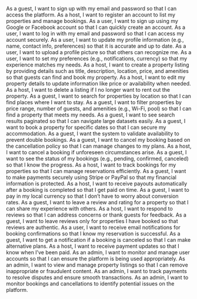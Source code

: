 As a guest, I want to sign up with my email and password so that I can access the platform.
As a host, I want to register an account to list my properties and manage bookings.
As a user, I want to sign up using my Google or Facebook account so that I can quickly create an account.
As a user, I want to log in with my email and password so that I can access my account securely.
As a user, I want to update my profile information (e.g., name, contact info, preferences) so that it is accurate and up to date.
As a user, I want to upload a profile picture so that others can recognize me.
As a user, I want to set my preferences (e.g., notifications, currency) so that my experience matches my needs.
As a host, I want to create a property listing by providing details such as title, description, location, price, and amenities so that guests can find and book my property.
As a host, I want to edit my property details to update information like price or availability when needed.
As a host, I want to delete a listing if I no longer want to rent out the property.
As a guest, I want to search for properties by location so that I can find places where I want to stay.
As a guest, I want to filter properties by price range, number of guests, and amenities (e.g., Wi-Fi, pool) so that I can find a property that meets my needs.
As a guest, I want to see search results paginated so that I can navigate large datasets easily.
As a guest, I want to book a property for specific dates so that I can secure my accommodation.
As a guest, I want the system to validate availability to prevent double bookings.
As a guest, I want to cancel my booking based on the cancellation policy so that I can manage changes to my plans.
As a host, I want to cancel a booking if unforeseen circumstances arise.
As a guest, I want to see the status of my bookings (e.g., pending, confirmed, canceled) so that I know the progress.
As a host, I want to track bookings for my properties so that I can manage reservations efficiently.
As a guest, I want to make payments securely using Stripe or PayPal so that my financial information is protected.
As a host, I want to receive payouts automatically after a booking is completed so that I get paid on time.
As a guest, I want to pay in my local currency so that I don’t have to worry about conversion rates.
As a guest, I want to leave a review and rating for a property so that I can share my experience with others.
As a host, I want to respond to reviews so that I can address concerns or thank guests for feedback.
As a guest, I want to leave reviews only for properties I have booked so that reviews are authentic.
As a user, I want to receive email notifications for booking confirmations so that I know my reservation is successful.
As a guest, I want to get a notification if a booking is canceled so that I can make alternative plans.
As a host, I want to receive payment updates so that I know when I’ve been paid.
As an admin, I want to monitor and manage user accounts so that I can ensure the platform is being used appropriately.
As an admin, I want to view and manage property listings so that I can remove inappropriate or fraudulent content.
As an admin, I want to track payments to resolve disputes and ensure smooth transactions.
As an admin, I want to monitor bookings and cancellations to identify potential issues on the platform.
